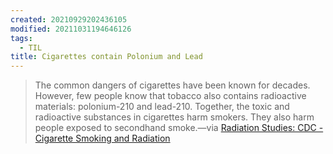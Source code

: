 ```yaml
---
created: 20210929202436105
modified: 20211031194646126
tags:
  - TIL
title: Cigarettes contain Polonium and Lead
---
```


> The common dangers of cigarettes have been known for decades. However, few people know that tobacco also contains radioactive materials: polonium-210 and lead-210. Together, the toxic and radioactive substances in cigarettes harm smokers. They also harm people exposed to secondhand smoke.—via [Radiation Studies: CDC - Cigarette Smoking and Radiation](https://www.cdc.gov/nceh/radiation/smoking.htm)
